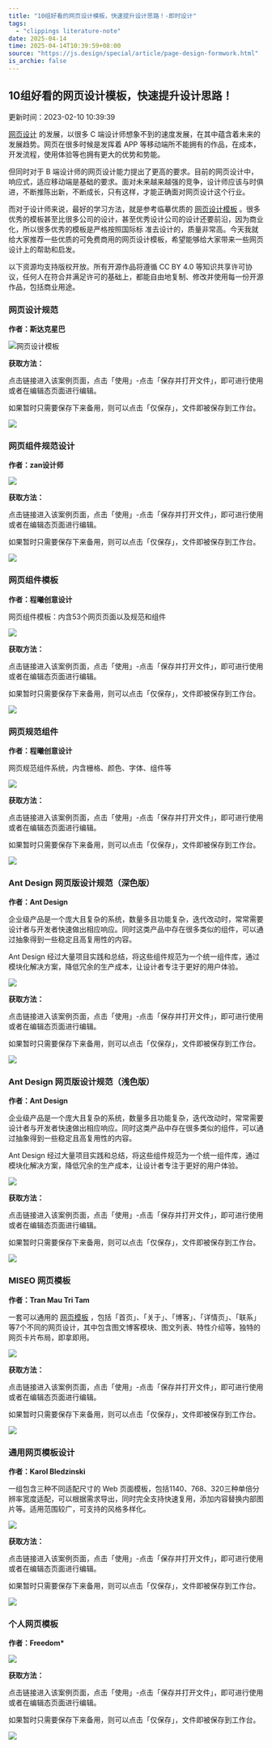 ```yaml
---
title: "10组好看的网页设计模板，快速提升设计思路！-即时设计"
tags:
  - "clippings literature-note"
date: 2025-04-14
time: 2025-04-14T10:39:59+08:00
source: "https://js.design/special/article/page-design-formwork.html"
is_archie: false
---
```

## 10组好看的网页设计模板，快速提升设计思路！

更新时间：2023-02-10 10:39:39

[网页设计](https://js.design/special/resource-tag/web-design-tools.html) 的发展，以很多 C 端设计师想象不到的速度发展，在其中蕴含着未来的发展趋势。网页在很多时候是发挥着 APP 等移动端所不能拥有的作品，在成本，开发流程，使用体验等也拥有更大的优势和势能。

但同时对于 B 端设计师的网页设计能力提出了更高的要求。目前的网页设计中，响应式，适应移动端是基础的要求。面对未来越来越强的竞争，设计师应该与时俱进，不断推陈出新，不断成长，只有这样，才能正确面对网页设计这个行业。

  

而对于设计师来说，最好的学习方法，就是参考临摹优质的 [网页设计模板](https://js.design/special/article/page-design-formwork.html) 。很多优秀的模板甚至比很多公司的设计，甚至优秀设计公司的设计还要前沿，因为商业化，所以很多优秀的模板是严格按照国际标 准去设计的，质量非常高。今天我就给大家推荐一些优质的可免费商用的网页设计模板，希望能够给大家带来一些网页设计上的帮助和启发。

  

以下资源均支持版权开放。所有开源作品将遵循 CC BY 4.0 等知识共享许可协议，任何人在符合并满足许可的基础上，都能自由地复制、修改并使用每一份开源作品，包括商业用途。

### 网页设计规范

**作者：斯达克星巴**

![网页设计模板](https://js.design/special/img/page-design-formwork/1665406109475.png)

**获取方法：**

点击链接进入该案例页面，点击「使用」-点击「保存并打开文件」，即可进行使用或者在编辑态页面进行编辑。

如果暂时只需要保存下来备用，则可以点击「仅保存」，文件即被保存到工作台。

![](https://js.design/special/img/page-design-formwork/1665406109503.png)

### 网页组件规范设计

**作者：zan设计师**

![](https://js.design/special/img/page-design-formwork/1665406109524.png)

**获取方法：**

点击链接进入该案例页面，点击「使用」-点击「保存并打开文件」，即可进行使用或者在编辑态页面进行编辑。

如果暂时只需要保存下来备用，则可以点击「仅保存」，文件即被保存到工作台。

![](https://js.design/special/img/page-design-formwork/1665406109547.png)

### 网页组件模板

**作者：程曦创意设计**

网页组件模板：内含53个网页页面以及规范和组件

![](https://js.design/special/img/page-design-formwork/1665406109566.png)

**获取方法：**

点击链接进入该案例页面，点击「使用」-点击「保存并打开文件」，即可进行使用或者在编辑态页面进行编辑。

如果暂时只需要保存下来备用，则可以点击「仅保存」，文件即被保存到工作台。

![](https://js.design/special/img/page-design-formwork/1665406109586.png)

### 网页规范组件

**作者：程曦创意设计**

网页规范组件系统，内含栅格、颜色、字体、组件等

![](https://js.design/special/img/page-design-formwork/1665406109605.png)

**获取方法：**

点击链接进入该案例页面，点击「使用」-点击「保存并打开文件」，即可进行使用或者在编辑态页面进行编辑。

如果暂时只需要保存下来备用，则可以点击「仅保存」，文件即被保存到工作台。

![](https://js.design/special/img/page-design-formwork/1665406109623.png)

### Ant Design 网页版设计规范（深色版）

**作者：Ant Design**

企业级产品是一个庞大且复杂的系统，数量多且功能复杂，迭代改动时，常常需要设计者与开发者快速做出相应响应。同时这类产品中存在很多类似的组件，可以通过抽象得到一些稳定且高复用性的内容。

Ant Design 经过大量项目实践和总结，将这些组件规范为一个统一组件库，通过模块化解决方案，降低冗余的生产成本，让设计者专注于更好的用户体验。

![](https://js.design/special/img/page-design-formwork/1665406109640.png)

**获取方法：**

点击链接进入该案例页面，点击「使用」-点击「保存并打开文件」，即可进行使用或者在编辑态页面进行编辑。

如果暂时只需要保存下来备用，则可以点击「仅保存」，文件即被保存到工作台。

![](https://js.design/special/img/page-design-formwork/1665406109656.png)

### Ant Design 网页版设计规范（浅色版）

**作者：Ant Design**

企业级产品是一个庞大且复杂的系统，数量多且功能复杂，迭代改动时，常常需要设计者与开发者快速做出相应响应。同时这类产品中存在很多类似的组件，可以通过抽象得到一些稳定且高复用性的内容。

Ant Design 经过大量项目实践和总结，将这些组件规范为一个统一组件库，通过模块化解决方案，降低冗余的生产成本，让设计者专注于更好的用户体验。

![](https://js.design/special/img/page-design-formwork/1665406109675.png)

**获取方法：**

点击链接进入该案例页面，点击「使用」-点击「保存并打开文件」，即可进行使用或者在编辑态页面进行编辑。

如果暂时只需要保存下来备用，则可以点击「仅保存」，文件即被保存到工作台。

![](https://js.design/special/img/page-design-formwork/1665406109692.png)

### MISEO 网页模板

**作者：Tran Mau Tri Tam**

一套可以通用的 [网页模板](https://js.design/special/resource-tag/web-page-templates.html) ，包括「首页」、「关于」、「博客」、「详情页」、「联系」等7个不同的网页设计，其中包含图文博客模块、图文列表、特性介绍等，独特的网页卡片布局，即拿即用。

![](https://js.design/special/img/page-design-formwork/1665406109709.png)

**获取方法：**

点击链接进入该案例页面，点击「使用」-点击「保存并打开文件」，即可进行使用或者在编辑态页面进行编辑。

如果暂时只需要保存下来备用，则可以点击「仅保存」，文件即被保存到工作台。

![](https://js.design/special/img/page-design-formwork/1665406109725.png)

### 通用网页模板设计

**作者：Karol Bledzinski**

一组包含三种不同适配尺寸的 Web 页面模板，包括1140、768、320三种单倍分辨率宽度适配，可以根据需求导出，同时完全支持快速复用，添加内容替换内部图片等。适用范围较广，可支持的风格多样化。

![](https://js.design/special/img/page-design-formwork/1665406109741.png)

**获取方法：**

点击链接进入该案例页面，点击「使用」-点击「保存并打开文件」，即可进行使用或者在编辑态页面进行编辑。

如果暂时只需要保存下来备用，则可以点击「仅保存」，文件即被保存到工作台。

![](https://js.design/special/img/page-design-formwork/1665406109763.png)

### 个人网页模板

**作者：Freedom\***

![](https://js.design/special/img/page-design-formwork/1665406109781.png)

**获取方法：**

点击链接进入该案例页面，点击「使用」-点击「保存并打开文件」，即可进行使用或者在编辑态页面进行编辑。

如果暂时只需要保存下来备用，则可以点击「仅保存」，文件即被保存到工作台。

![](https://js.design/special/img/page-design-formwork/1665406109801.png)
